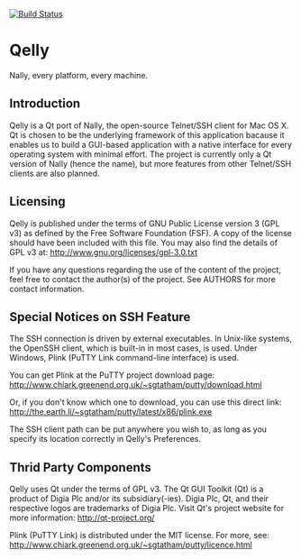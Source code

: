 [![Build Status](https://travis-ci.org/uranusjr/Qelly.png?branch=master)](https://travis-ci.org/uranusjr/Qelly)

# Qelly

Nally, every platform, every machine.


## Introduction

Qelly is a Qt port of Nally, the open-source Telnet/SSH client for Mac OS X.
Qt is chosen to be the underlying framework of this application bacause it
enables us to build a GUI-based application with a native interface for every
operating system with minimal effort. The project is currently only a Qt version
of Nally (hence the name), but more features from other Telnet/SSH clients are
also planned.


## Licensing

Qelly is published under the terms of GNU Public License version 3 (GPL v3) as
defined by the Free Software Foundation (FSF). A copy of the license should
have been included with this file. You may also find the details of GPL v3 at:
http://www.gnu.org/licenses/gpl-3.0.txt

If you have any questions regarding the use of the content of the project,
feel free to contact the author(s) of the project. See AUTHORS for more
contact information.


## Special Notices on SSH Feature

The SSH connection is driven by external executables. In Unix-like systems, the
OpenSSH client, which is built-in in most cases, is used. Under Windows, Plink
(PuTTY Link command-line interface) is used.

You can get Plink at the PuTTY project download page:
http://www.chiark.greenend.org.uk/~sgtatham/putty/download.html

Or, if you don't know which one to download, you can use this direct link:
http://the.earth.li/~sgtatham/putty/latest/x86/plink.exe

The SSH client path can be put anywhere you wish to, as long as you specify its
location correctly in Qelly's Preferences.


## Thrid Party Components

Qelly uses Qt under the terms of GPL v3. The Qt GUI Toolkit (Qt) is a product of
Digia Plc and/or its subsidiary(-ies). Digia Plc, Qt, and their respective logos
are trademarks of Digia Plc. Visit Qt's project website for more information:
http://qt-project.org/

Plink (PuTTY Link) is distributed under the MIT license. For more, see:
http://www.chiark.greenend.org.uk/~sgtatham/putty/licence.html

